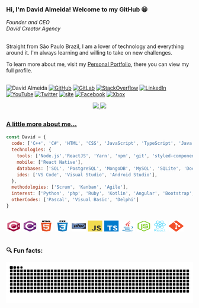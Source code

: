 <!--Banner session-->
<!-- <p align="center"><img src="https://imgur.com/jSBcQQe.png"/><br> -->
<!-- <a align="center"><img src="https://i.imgur.com/uTk6zzB.png"/><br> -->

<!--About session-->

<h3>Hi, I'm David Almeida! Welcome to my GitHub 😁</h3>

<span><em>Founder and CEO</em><br>
<span><em>David Creator Agency</em></span>
<br><br>

<p>Straight from São Paulo Brazil, I am a lover of technology and everything around it. I'm always learning and willing to take on new challenges.
</p>

To learn more about me, visit my <a target="_blank" rel="noopener noreferrer" href="http://davidalmeida.xyz/">Personal Portfolio</a>, there you can view my full profile.

##

<!-- Badges session -->
<span><img src="https://visitor-badge.laobi.icu/badge?page_id=DavidAlmeidaDesigner" alt="David Almeida"/></span>
<a href="https://github.com/DavidAlmeidaDesigner" target="_blank" rel="noopener noreferrer"><img src="https://img.shields.io/badge/GitHub-100000?style=lat-square&logo=github&logoColor=white" alt="GitHub"></a>
<a href="https://gitlab.com/DavidAlmeidaDesigner" target="_blank" rel="noopener noreferrer"><img src="https://img.shields.io/badge/GitLab-330F63?style=lat-square&logo=gitlab&logoColor=white" alt="GitLab"></a>
<a href="https://pt.stackoverflow.com/users/251689/david-l-almeida" target="_blank" rel="noopener noreferrer"><img src="https://aleen42.github.io/badges/src/stackoverflow.svg" alt="StackOverflow"></a>
<a href="https://www.linkedin.com/in/david-creator" target="_blank" rel="noopener noreferrer"><img src="https://img.shields.io/badge/LinkedIn-0077B5?style=lat-square&logo=linkedin&logoColor=white" alt="LinkedIn"></a>
<a href="https://www.youtube.com/channel/UC550vQ7J_Tgx0L1CWQqNO1Q" target="_blank" rel="noopener noreferrer"><img src="https://img.shields.io/badge/YouTube-FF0000?style=lat-square&logo=youtube&logoColor=white" alt="YouTube"></a>
<a href="https://twitter.com/DavidAlmeidaDes" target="_blank" rel="noopener noreferrer"><img src="https://img.shields.io/badge/Twitter-1DA1F2?style=lat-square&logo=twitter&logoColor=white" alt="Twitter"></a>
<a href="https://www.instagram.com/davidalmeidades/" target="_blank" rel="noopener noreferrer"><img src="https://img.shields.io/badge/Instagram-E4405F?style=lat-square&logo=instagram&logoColor=white" alt="site"></a>
<a href="https://www.facebook.com/davidalmeidadesigner" target="_blank" rel="noopener noreferrer"><img src="https://img.shields.io/badge/Facebook-1877F2?style=lat-square&logo=facebook&logoColor=white" alt="Facebook"></a>
<a href="https://davidcreator.com" target="_blank" rel="noopener noreferrer"><img src="https://img.shields.io/website?up_color=green&up_message=davidcreator.com&url=https%3A%2F%2Fdavidcreator.com" alt="Xbox"></a><br>

<div align="center">
  <a href="https://github.com/DavidAlmeidaDesigner">
  <img height="180em" src="https://github-readme-stats.vercel.app/api?username=DavidAlmeidaDesigner&show_icons=true&theme=tokyonight&include_all_commits=true&count_private=true"/>
  <img height="180em" src="https://github-readme-stats.vercel.app/api/top-langs?username=DavidAlmeidaDesigner&layout=compact&langs_count=15&theme=tokyonight" />
</div>

##

<h3>A little more about me...</h3>

```javascript
const David = {
  code: ['C++', 'C#', 'HTML', 'CSS', 'JavaScript', 'TypeScript', 'Java'],
  technologies: {
    tools: ['Node.js','ReactJS', 'Yarn', 'npm', 'git', 'styled-components'],
    mobile: ['React Native'],
    databases: ['SQL', 'PostgreSQL', 'MongoDB', 'MySQL', 'SQLite', 'Docker'],
    ides: ['VS Code', 'Visual Studio', 'Android Studio'],
  },
  methodologies: ['Scrum', 'Kanban', 'Agile'],
  interest: ['Python', 'php', 'Ruby', 'Kotlin', 'Angular', 'Bootstrap', 'GraphQL'],
  otherCodes: ['Pascal', 'Visual Basic', 'Delphi']
}
```

<div style="display: inline_block"><br>
  <img align="center" src="https://raw.githubusercontent.com/devicons/devicon/master/icons/cplusplus/cplusplus-original.svg" alt="C++" title="C++" height="30" width="40"/>
  <img align="center" src="https://raw.githubusercontent.com/devicons/devicon/master/icons/csharp/csharp-original.svg" alt="C#" title="C#" height="30" width="40"/>
  <img align="center" src="https://raw.githubusercontent.com/devicons/devicon/master/icons/html5/html5-original-wordmark.svg" alt="HTML5" title="HTML5" height="30" width="40"/>
    <img align="center" src="https://raw.githubusercontent.com/devicons/devicon/master/icons/css3/css3-original-wordmark.svg" alt="CSS3" title="CSS3" height="30" width="40"/>
    <img align="center" src="https://raw.githubusercontent.com/devicons/devicon/00f02ef57fb7601fd1ddcc2fe6fe670fef3ae3e4/icons/php/php-original.svg" alt="PHP" title="PHP" height="30" width="40"/>  
  <img align="center" src="https://raw.githubusercontent.com/devicons/devicon/master/icons/javascript/javascript-original.svg" alt="JavaScript" title="JavaScript" height="30" width="40"/>
  <img align="center" src="https://raw.githubusercontent.com/devicons/devicon/master/icons/typescript/typescript-original.svg" alt="TypeScript" title="TypeScript" height="30" width="40"/>
  <img align="center" src="https://raw.githubusercontent.com/devicons/devicon/master/icons/java/java-original.svg" alt="Java" title="Java" height="30" width="40"/>
  <img align="center" src="https://raw.githubusercontent.com/devicons/devicon/master/icons/nodejs/nodejs-original.svg" alt="NodeJS" title="NodeJS" height="30" width="40"/>
  <img align="center" src="https://raw.githubusercontent.com/devicons/devicon/master/icons/react/react-original-wordmark.svg" alt="ReactJS" title="ReactJS" height="30" width="40"/>
  <img align="center" src="https://raw.githubusercontent.com/devicons/devicon/master/icons/git/git-original.svg" alt="Git" title="Git" height="30" width="40"/>
<div>
<br>
<!--
<h3>🌱 I’m currently learning<h3>
<div style="display: inline_block">
  <img align="center" src="https://raw.githubusercontent.com/devicons/devicon/master/icons/python/python-original.svg" alt="Python" title="Python" height="30" width="40"/>
  <img align="center" src="https://raw.githubusercontent.com/devicons/devicon/master/icons/php/php-original.svg" alt="php" title="php" width="20" height="30" width="40"/>
</div>
<br> -->


<h3>🔍 Fun facts:</h3>

![Snake animation](https://github.com/Pleiterson/Pleiterson/blob/output/github-contribution-grid-snake.svg)

<!-- <p align="center"><img src="https://octocat-generator-assets.githubusercontent.com/my-octocat-1596034333343.png" alt="myoctocat" height="300" width="300"></p> -->

<!--
**DavidAlmedaDesigner/DavidAlmeidaDesigner** is a ✨ _special_ ✨ repository because its `README.md` (this file) appears on your GitHub profile.

Here are some ideas to get you started:

- 🔭 I’m currently working on ...
- 👯 I’m looking to collaborate on ...
- 🤔 I’m looking for help with ...
- 💬 Ask me about ...
- 😄 Pronouns: ...
  -->

